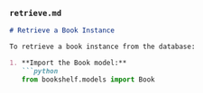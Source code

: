 
### `retrieve.md`
```markdown
# Retrieve a Book Instance

To retrieve a book instance from the database:

1. **Import the Book model:**
   ```python
   from bookshelf.models import Book
